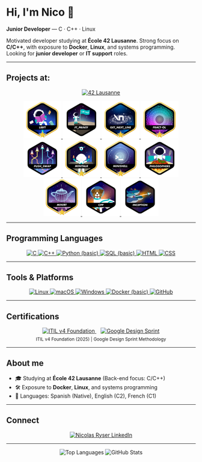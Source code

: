# Hi, I'm Nico 👋
<!--
  Profile README for your-username
  - Programming Languages: 56x56 icons
  - Tools & Platforms: 40x40 icons
  Replace your-username, LinkedIn, and email below.
-->

**Junior Developer** — C · C++ · Linux

Motivated developer studying at **École 42 Lausanne**. Strong focus on **C/C++**, with exposure to **Docker**, **Linux**, and systems programming.
Looking for **junior developer** or **IT support** roles.

---

## Projects at:

<p align="center">
  <a href="https://42lausanne.ch/" target="_blank" rel="noreferrer">
    <img src="https://42lausanne.ch/wp-content/uploads/2021/01/42_logo.svg"
         alt="42 Lausanne" height="100" />
  </a>
</p>

<div align="center">

  <!-- 1) Libft — with bonus -->
  <a href="https://github.com/Nico-Ry/42-Common-Core/tree/main/Libft" title="Libft">
    <img alt="Libft (bonus)" height="100"
         src="https://raw.githubusercontent.com/Nico-Ry/Nico-Ry/main/assets/projects/badges/libftm.png" />
  </a>

  <!-- 2) ft_printf — no bonus -->
  <a href="https://github.com/Nico-Ry/42-Common-Core/tree/main/ft_printf" title="ft_printf">
    <img alt="ft_printf (no bonus)" height="100"
         src="https://raw.githubusercontent.com/Nico-Ry/Nico-Ry/main/assets/projects/badges/ft_printfn.png" />
  </a>

  <!-- 3) Get_Next_Line — with bonus -->
  <a href="https://github.com/Nico-Ry/42-Common-Core/tree/main/Get_Next_Line" title="Get_Next_Line">
    <img alt="Get_Next_Line (bonus)" height="100"
         src="https://raw.githubusercontent.com/Nico-Ry/Nico-Ry/main/assets/projects/badges/get_next_linem.png" />
  </a>

  <!-- 4) fractol — with bonus -->
  <a href="https://github.com/Nico-Ry/42-Common-Core/tree/main/fractol" title="fractol">
    <img alt="fractol (bonus)" height="100"
         src="https://raw.githubusercontent.com/Nico-Ry/Nico-Ry/main/assets/projects/badges/fract-olm.png" />
  </a>

  <!-- 5) push_swap_commented — no bonus -->
  <a href="https://github.com/Nico-Ry/42-Common-Core/tree/main/push_swap_commented" title="push_swap_commented">
    <img alt="push_swap (no bonus)" height="100"
         src="https://raw.githubusercontent.com/Nico-Ry/Nico-Ry/main/assets/projects/badges/push_swapn.png" />
  </a>

  <!-- 6) minitalk — with bonus -->
  <a href="https://github.com/Nico-Ry/42-Common-Core/tree/main/minitalk" title="minitalk">
    <img alt="minitalk (bonus)" height="100"
         src="https://raw.githubusercontent.com/Nico-Ry/Nico-Ry/main/assets/projects/badges/minitalkm.png" />
  </a>

  <!-- 7) Minishell — with bonus -->
  <a href="https://github.com/Nico-Ry/42-Common-Core/tree/main/Minishell" title="Minishell">
    <img alt="Minishell (bonus)" height="100"
         src="https://raw.githubusercontent.com/Nico-Ry/Nico-Ry/main/assets/projects/badges/minishellm.png" />
  </a>

  <!-- 8) Philosophers — no bonus -->
  <a href="https://github.com/Nico-Ry/42-Common-Core/tree/main/Philosophers" title="Philosophers">
    <img alt="Philosophers (no bonus)" height="100"
         src="https://raw.githubusercontent.com/Nico-Ry/Nico-Ry/main/assets/projects/badges/philosophersn.png" />
  </a>

  <!-- 9) MiniRT — with bonus -->
  <a href="https://github.com/Nico-Ry/42-Common-Core/tree/main/MiniRT" title="MiniRT">
    <img alt="MiniRT (bonus)" height="100"
         src="https://raw.githubusercontent.com/Nico-Ry/Nico-Ry/main/assets/projects/badges/minirtm.png" />
  </a>

  <!-- 10) CPP Modules — no bonus -->
  <a href="https://github.com/Nico-Ry/42-Common-Core/tree/main/CPP_Modules" title="CPP Modules">
    <img alt="CPP Modules (no bonus)" height="100"
         src="https://raw.githubusercontent.com/Nico-Ry/Nico-Ry/main/assets/projects/badges/cppn.png" />
  </a>

  <!-- 11) Inception — no bonus -->
  <a href="https://github.com/Nico-Ry/42-Common-Core/tree/main/Inception" title="Inception">
    <img alt="Inception (no bonus)" height="100"
         src="https://raw.githubusercontent.com/Nico-Ry/Nico-Ry/main/assets/projects/badges/inceptionn.png" />
  </a>

</div>

---

## Programming Languages
<p align="center">
  <a href="https://www.cprogramming.com/" target="_blank" rel="noreferrer">
    <img src="https://cdn.jsdelivr.net/gh/devicons/devicon/icons/c/c-original.svg" alt="C" width="56" height="56" />
  </a>
  <a href="https://isocpp.org/" target="_blank" rel="noreferrer">
    <img src="https://cdn.jsdelivr.net/gh/devicons/devicon/icons/cplusplus/cplusplus-original.svg" alt="C++" width="56" height="56" />
  </a>
  <a href="https://www.python.org/" target="_blank" rel="noreferrer">
    <img src="https://cdn.jsdelivr.net/gh/devicons/devicon/icons/python/python-original.svg" alt="Python (basic)" width="56" height="56" />
  </a>
  <a href="https://www.postgresql.org/" target="_blank" rel="noreferrer" title="SQL (basic)">
    <img src="https://cdn.jsdelivr.net/gh/devicons/devicon/icons/postgresql/postgresql-original.svg" alt="SQL (basic)" width="56" height="56" />
  </a>
  <a href="https://developer.mozilla.org/docs/Web/HTML" target="_blank" rel="noreferrer">
    <img src="https://cdn.jsdelivr.net/gh/devicons/devicon/icons/html5/html5-original.svg" alt="HTML" width="56" height="56" />
  </a>
  <a href="https://developer.mozilla.org/docs/Web/CSS" target="_blank" rel="noreferrer">
    <img src="https://cdn.jsdelivr.net/gh/devicons/devicon/icons/css3/css3-original.svg" alt="CSS" width="56" height="56" />
  </a>
</p>

---

## Tools & Platforms
<p align="center">
  <a href="https://www.kernel.org/" target="_blank" rel="noreferrer">
    <img src="https://cdn.jsdelivr.net/gh/devicons/devicon/icons/linux/linux-original.svg" alt="Linux" width="40" height="40" />
  </a>
  <a href="https://www.apple.com/macos/" target="_blank" rel="noreferrer">
    <img src="https://cdn.jsdelivr.net/gh/devicons/devicon/icons/apple/apple-original.svg" alt="macOS" width="40" height="40" />
  </a>
  <a href="https://www.microsoft.com/windows" target="_blank" rel="noreferrer">
    <img src="https://cdn.jsdelivr.net/gh/devicons/devicon/icons/windows8/windows8-original.svg" alt="Windows" width="40" height="40" />
  </a>
  <a href="https://www.docker.com/" target="_blank" rel="noreferrer">
    <img src="https://cdn.jsdelivr.net/gh/devicons/devicon/icons/docker/docker-original.svg" alt="Docker (basic)" width="40" height="40" />
  </a>
  <a href="https://github.com/Nico-Ry" target="_blank" rel="noreferrer">
    <img src="https://cdn.jsdelivr.net/gh/devicons/devicon/icons/github/github-original.svg" alt="GitHub" width="40" height="40" />
  </a>
</p>

---

## Certifications
<p align="center">
  <a href="https://www.axelos.com/certifications/itil-service-management" target="_blank" rel="noreferrer">
    <img src="https://upload.wikimedia.org/wikipedia/commons/8/85/ITIL_logo.svg" alt="ITIL v4 Foundation" height="40" />
  </a>
  &nbsp;&nbsp;
  <a href="https://designsprintkit.withgoogle.com/" target="_blank" rel="noreferrer">
    <img src="https://cdn.jsdelivr.net/gh/devicons/devicon/icons/google/google-original.svg" alt="Google Design Sprint" height="40" />
  </a>
  <br/>
  <sub>ITIL v4 Foundation (2025)   |   Google Design Sprint Methodology</sub>
</p>

---

## About me
- 🎓 Studying at **École 42 Lausanne** (Back-end focus: C/C++)
- 🛠️ Exposure to **Docker**, **Linux**, and systems programming
- 💬 Languages: Spanish (Native), English (C2), French (C1)

---

## Connect
<p align="center">
  <a href="https://www.linkedin.com/in/nicolas-ryser/" target="_blank" rel="noreferrer">
    <img src="https://raw.githubusercontent.com/rahuldkjain/github-profile-readme-generator/master/src/images/icons/Social/linked-in-alt.svg"
         alt="Nicolas Ryser LinkedIn" height="80" width="80" />
  </a>
</p>

---

<p align="center">
  <img src="https://github-readme-stats.vercel.app/api/top-langs/?username=Nico-Ry&layout=compact&hide_title=false&hide_border=true&theme=tokyonight" height="200" alt="Top Languages" />
  <img src="https://github-readme-stats.vercel.app/api?username=Nico-Ry&show_icons=true&include_all_commits=true&count_private=true&hide_title=false&hide_border=true&theme=tokyonight" height="165" alt="GitHub Stats" />
</p>
